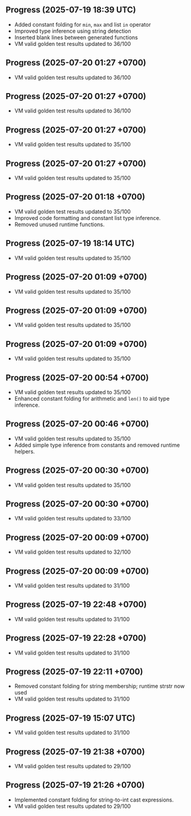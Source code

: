 ## Progress (2025-07-19 18:39 UTC)
- Added constant folding for `min`, `max` and list `in` operator
- Improved type inference using string detection
- Inserted blank lines between generated functions
- VM valid golden test results updated to 36/100

## Progress (2025-07-20 01:27 +0700)
- VM valid golden test results updated to 36/100

## Progress (2025-07-20 01:27 +0700)
- VM valid golden test results updated to 36/100

## Progress (2025-07-20 01:27 +0700)
- VM valid golden test results updated to 35/100

## Progress (2025-07-20 01:27 +0700)
- VM valid golden test results updated to 35/100

## Progress (2025-07-20 01:18 +0700)
- VM valid golden test results updated to 35/100
- Improved code formatting and constant list type inference.
- Removed unused runtime functions.

## Progress (2025-07-19 18:14 UTC)
- VM valid golden test results updated to 35/100

## Progress (2025-07-20 01:09 +0700)
- VM valid golden test results updated to 35/100

## Progress (2025-07-20 01:09 +0700)
- VM valid golden test results updated to 35/100

## Progress (2025-07-20 01:09 +0700)
- VM valid golden test results updated to 35/100

## Progress (2025-07-20 00:54 +0700)
- VM valid golden test results updated to 35/100
- Enhanced constant folding for arithmetic and `len()` to aid type inference.

## Progress (2025-07-20 00:46 +0700)
- VM valid golden test results updated to 35/100
- Added simple type inference from constants and removed runtime helpers.

## Progress (2025-07-20 00:30 +0700)
- VM valid golden test results updated to 35/100

## Progress (2025-07-20 00:30 +0700)
- VM valid golden test results updated to 33/100

## Progress (2025-07-20 00:09 +0700)
- VM valid golden test results updated to 32/100

## Progress (2025-07-20 00:09 +0700)
- VM valid golden test results updated to 31/100

## Progress (2025-07-19 22:48 +0700)
- VM valid golden test results updated to 31/100

## Progress (2025-07-19 22:28 +0700)
- VM valid golden test results updated to 31/100

## Progress (2025-07-19 22:11 +0700)
- Removed constant folding for string membership; runtime strstr now used
- VM valid golden test results updated to 31/100

## Progress (2025-07-19 15:07 UTC)
- VM valid golden test results updated to 31/100

## Progress (2025-07-19 21:38 +0700)
- VM valid golden test results updated to 29/100

## Progress (2025-07-19 21:26 +0700)
- Implemented constant folding for string-to-int cast expressions.
- VM valid golden test results updated to 29/100
